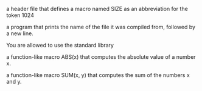  a header file that defines a macro named SIZE as an abbreviation for the token 1024

 a program that prints the name of the file it was compiled from, followed by a new line.

You are allowed to use the standard library

a function-like macro ABS(x) that computes the absolute value of a number x.

a function-like macro SUM(x, y) that computes the sum of the numbers x and y.


